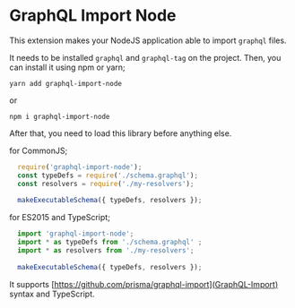 # GraphQL Import Node
This extension makes your NodeJS application able to import `graphql` files.

It needs to be installed `graphql` and `graphql-tag` on the project. Then, you can install it using npm or yarn;

```
yarn add graphql-import-node
```

or

```
npm i graphql-import-node
```

After that, you need to load this library before anything else.

for CommonJS;

```js
  require('graphql-import-node');
  const typeDefs = require('./schema.graphql');
  const resolvers = require('./my-resolvers');
  
  makeExecutableSchema({ typeDefs, resolvers });
```

for ES2015 and TypeScript;

```js
  import 'graphql-import-node';
  import * as typeDefs from './schema.graphql' ;
  import * as resolvers from './my-resolvers';
  
  makeExecutableSchema({ typeDefs, resolvers });
```

It supports [https://github.com/prisma/graphql-import](GraphQL-Import) syntax and TypeScript.
